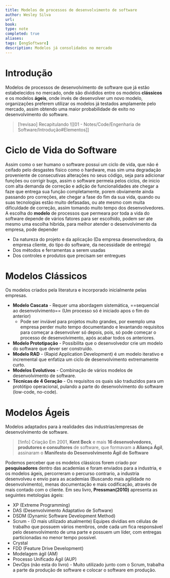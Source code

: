 ```yaml
---
title: Modelos de processos de desenvolvimento de software
author: Wesley Silva
url:
book:
type: note
completed: true
aliases:
tags: [engSoftware]
description: Modelos já consolidados no mercado
---
```

# Introdução
Modelos de processos de desenvolvimento de software que já estão estabelecidos no mercado, onde são divididos entre os modelos **clássicos** e os modelos **ágeis**, onde invés de desenvolver um novo modelo, organizações preferem utilizar os modelos já testados amplamente pelo mercado, assim obtendo uma maior probabilidade de exito no desenvolvimento do software.
>[!revisao] Recapitulando
![[01 - Notes/Code/Engenharia de Software/Introdução#Elementos]]

# Ciclo de Vida do Software
Assim como o ser humano o software possui um ciclo de vida, que não é ceifado pelo desgastes físico como o hardware, mas sim uma degradação proveniente de consecutivas alterações no seus código, seja para adicionar funções ou corrigir bugs, assim o software permeia pelos ciclos, de inicio com alta demanda de correção e adição de funcionalidades ate chegar a faze que entrega sua função completamente, porem obviamente ainda passando pro correções, ate chegar a fase do fim da sua vida, quando ou suas tecnologias estão muito defasadas, ou ate mesmo com muita dificuldade de correção, assim tomando muito tempo dos desenvolvedores.
A escolha do **modelo** de processos que permeara por toda a vida do software depende de vários fatores para ser escolhido, podem ser ate mesmo uma escolha hibrida, para melhor atender o desenvolvimento da empresa, pode depender
- Da natureza do projeto e da aplicação (Da empresa desenvolvedora, da empresa cliente, do tipo do software, da necessidade de entrega)
- Dos métodos e ferramentas a serem usadas
- Dos controles e produtos que precisam ser entregues

# Modelos Clássicos
Os modelos criados pela literatura e incorporado inicialmente pelas empresas.
- **Modelo Cascata** - Requer uma abordagem sistemática, ==sequencial ao desenvolvimento== (Um processo só é iniciado apos o fim do anterior)
	- Pode ser inviável para projetos muito grandes, por exemplo uma empresa perder muito tempo documentando e levantando requisitos para começar a desenvolver só depois, pois, só pode começar o processo de desenvolvimento, após acabar todos os anteriores.
- **Modelo Prototipação** - Possibilita que o desenvolvedor crie um modelo do software que dever ser construído.
- **Modelo RAD** - (Rapid Application Development) é um modelo iterativo e incremental que enfatiza um ciclo de desenvolvimento extremamente curto.
- **Modelos Evolutivos** - Combinação de vários modelos de desenvolvimento de software.
- **Técnicas de 4 Geração** - Os requisitos os quais são traduzidos para um protótipo operacional, pulando a parte do desenvolvimento do software (low-code, no-code).

# Modelos Ágeis
Modelos adaptados para à realidades das industrias/empresas de desenvolvimento de software.

>[!info] Criação
>Em 2001, **Kent Beck** e mais **16 desenvolvedores, produtores e consultores** de software, que formavam a **Aliança Ágil**, assinaram o **Manifesto do Desenvolvimento Ágil de Software**

Podemos perceber que os modelos clássicos forem criado por **pesquisadores** dentro das academias e foram enviados para a industria, e os modelos ágeis, percorreram o percurso contrario, a industria desenvolveu e envio para as academias (Buscando mais agilidade no desenvolvimento), menas documentação e mais codificação, através de mais contado com o cliente.
Em seu livro, **Pressman(2010)** apresenta as seguintes metologias ágeis:
- XP (Extreme Programming)
- DAS (Desenvolvimento Adaptativo de Software)
- DSDM (Dynamic Software Development Method)
- Scrum - (O mais utilizado atualmente) Equipes dividias em células de trabalho que possuem vários membros, onde cada um fica responsável pelo desenvolvimento de uma parte e possuem um líder, com entregas particionadas no menor tempo possível.
- Crystal
- FDD (Feature Drive Development)
- Modelagem ágil (AM)
- Processo Unificado Ágil (AUP)
- DevOps (não esta do livro) - Muito utilizado junto com o Scrum, trabalha a parte da produção de software e colocar o software em produção.